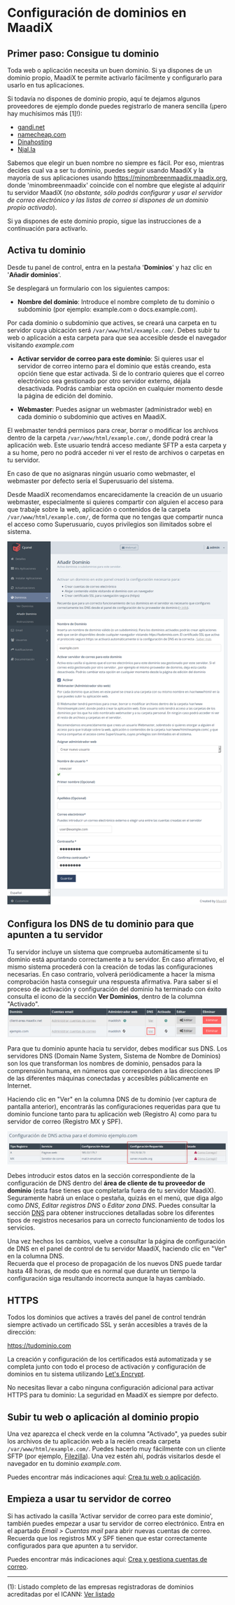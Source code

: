 # Configuración de dominios en MaadiX

## Primer paso: Consigue tu dominio

Toda web o aplicación necesita un buen dominio. Si ya dispones de un dominio propio, MaadiX te permite activarlo fácilmente y configurarlo para usarlo en tus aplicaciones.

Si todavía no dispones de dominio propio, aquí te dejamos algunos proveedores de ejemplo donde puedes registrarlo de manera sencilla (¡pero hay muchísimos más [1]!):

* [gandi.net](https://www.gandi.net/)
* [namecheap.com](https://www.namecheap.com/domains/registration.aspx)
* [Dinahosting](https://dinahosting.com/dominios)
* [Njal.la](https://njal.la/)

Sabemos que elegir un buen nombre no siempre es fácil. Por eso, mientras decides cual va a ser tu dominio, puedes seguir usando MaadiX y la mayoría de sus aplicaciones usando https://minombreenmaadix.maadix.org, donde 'minombreenmaadix' coincide con el nombre que elegiste al adquirir tu servidor MaadiX (*no obstante, sólo podrás configurar y usar el servidor de correo electrónico y las listas de correo si dispones de un dominio propio activado*).

Si ya dispones de este dominio propio, sigue las instrucciones de a continuación para activarlo.

## Activa tu dominio

Desde tu panel de control, entra en la pestaña '**Dominios**' y haz clic en '**Añadir dominios**'. 

Se desplegará un formulario con los siguientes campos:

* **Nombre del dominio**:  Introduce el nombre completo de tu dominio o subdominio (por ejemplo: example.com o docs.example.com).

Por cada dominio o subdominio que actives, se creará una carpeta en tu servidor cuya ubicación será `/var/www/html/example.com/`. Debes subir tu web o aplicación a esta carpeta para que sea accesible desde el navegador visitando *example.com*

* **Activar servidor de correo para este dominio**: Si quieres usar el servidor de correo interno para el dominio que estás creando, esta opción tiene que estar activada. Si de lo contrario quieres que el correo electrónico sea gestionado por otro servidor externo, déjala desactivada. 
Podrás cambiar esta opción en cualquier momento desde la página de edición del dominio.

* **Webmaster**: Puedes asignar un webmaster (administrador web) en cada dominio o subdominio que actives en MaadiX.  
  
El webmaster tendrá permisos para crear, borrar o modificar los archivos dentro de la carpeta `/var/www/html/example.com/`, donde podrá crear la aplicación web. Este usuario tendrá acceso mediante SFTP a esta carpeta y a su home, pero no podrá acceder ni ver el resto de archivos o carpetas en tu servidor.

En caso de que no asignaras ningún usuario como webmaster, el webmaster por defecto sería el Superusuario del sistema.

Desde MaadiX recomendamos encarecidamente la creación de un usuario webmaster, especialmente si quieres compartir con alguien el acceso para que trabaje sobre la web, aplicación o contenidos de la carpeta `/var/www/html/example.com/`, de forma que no tengas que compartir nunca el acceso como Superusuario, cuyos privilegios son ilimitados sobre el sistema.


![Screenshot](img/add-domain.png) 



## Configura los DNS de tu dominio para que apunten a tu servidor

Tu servidor incluye un sistema que comprueba automáticamente si tu dominio está apuntando correctamente a tu servidor. En caso afirmativo, el mismo sistema procederá con la creación de todas las configuraciones necesarias. En caso contrario, volverá periódicamente a hacer la misma comprobación hasta conseguir una respuesta afirmativa. Para saber si el proceso de activación y configuración del dominio ha terminado con éxito consulta el icono de la sección **Ver Dominios**, dentro de la columna "Activado". 
![Screenshot](img/dominio-pendiente.png) 

Para que tu dominio apunte hacia tu servidor, debes modificar sus DNS. Los servidores DNS (Domain Name System, Sistema de Nombre de Dominios) son los que transforman los nombres de dominio, pensados para la comprensión humana, en números que corresponden a las direcciones IP de las diferentes máquinas conectadas y accesibles públicamente en Internet.

Haciendo clic en "Ver" en la columna DNS de tu dominio (ver captura de pantalla anterior), encontrarás las configuraciones requeridas para que tu dominio funcione tanto para tu aplicación web (Registro A) como para tu servidor de correo (Registro MX y SPF). 

![Screenshot](img/configuracion-requerida-dominio.png) 

Debes introducir estos datos en la sección correspondiente de la configuración de DNS dentro del **área de cliente de tu proveedor de dominio** (esta fase tienes que completarla fuera de tu servidor MaadiX). Seguramente habrá un enlace o pestaña, quizás en el menú, que diga algo como *DNS*, *Editar registros DNS* o *Editar zona DNS*. Puedes consultar la sección [DNS](dns) para obtener instrucciones detalladas sobre los diferentes tipos de registros necesarios para un correcto funcionamiento de todos los servicios. 

Una vez hechos los cambios, vuelve a consultar la página de configuración de DNS en el panel de control de tu servidor MaadiX, haciendo clic en "Ver" en la columna DNS.  
Recuerda que el proceso de propagación de los nuevos DNS puede tardar hasta 48 horas, de modo que es normal que durante un tiempo la configuración siga resultando incorrecta aunque la hayas cambiado.

## HTTPS

Todos los dominios que actives a través del panel de control tendrán siempre activado un certificado SSL y serán accesibles a través de la dirección:  

https://tudominio.com

La creación y configuración de los certificados está automatizada y se completa junto con todo el proceso de activación y configuración de dominios en tu sistema utilizando [Let's Encrypt](https://letsencrypt.org).  

No  necesitas llevar a cabo ninguna configuración adicional para activar HTTPS para tu dominio: La seguridad en MaadiX es siempre por defecto.  



## Subir tu web o aplicación al dominio propio

Una vez aparezca el check verde en la columna "Activado", ya puedes subir los archivos de tu aplicación web a la recién creada carpeta `/var/www/html/example.com/`. Puedes hacerlo muy fácilmente con un cliente SFTP (por ejemplo, [Filezilla](https://filezilla-project.org/)). Una vez estén ahí, podrás visitarlos desde el navegador en tu dominio *example.com*.

Puedes encontrar más indicaciones aquí: [Crea tu web o aplicación](create-web).


## Empieza a usar tu servidor de correo

Si has activado la casilla 'Activar servidor de correo para este dominio', también puedes empezar a usar tu servidor de correo electrónico. Entra en el apartado *Email > Cuentas mail* para abrir nuevas cuentas de correo.  
Recuerda que los registros MX y SPF tienen que estar correctamente configurados para que apunten a tu servidor.

Puedes encontrar más indicaciones aquí: [Crea y gestiona cuentas de correo](email).


----

(1): Listado completo de las empresas registradoras de dominios acreditadas por el ICANN: [Ver listado](https://www.icann.org/registrar-reports/accredited-list.html)
